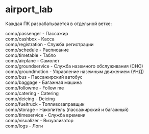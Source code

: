 # airport_lab

Каждая ПК разрабатывается в отдельной ветке:

comp/passenger      - Пассажир  
comp/cashbox        - Касса  
comp/registration   - Служба регистрации  
comp/schedule       - Расписание  
comp/timetable      - Табло  
comp/airplane       - Самолет  
comp/groundservice  - Служба наземного обслуживания (СНО)  
comp/groundmotion   - Управление наземным движением (УНД)  
comp/bus            - Пассажирский автобус  
comp/baggage        - Багажная машина  
comp/followme       - Follow me  
comp/catering       - Catering  
comp/deicing        - Deicing  
comp/fueltruck      - Топливозаправщик  
comp/storage        - Накопитель (пассажирский и багажный)  
comp/timeservice    - Служба времени  
comp/visualizer     - Визуализатор  
comp/logs           - Логи  
